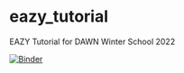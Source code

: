 # eazy_tutorial
EAZY Tutorial for DAWN Winter School 2022

[![Binder](https://mybinder.org/badge_logo.svg)](https://mybinder.org/v2/gh/claragimenez/eazy_tutorial/HEAD?labpath=https%3A%2F%2Fgithub.com%2Fclaragimenez%2Feazy_tutorial%2Fblob%2Fmain%2FEAZY_Tutorial_WinterSchool2022.ipynb)

